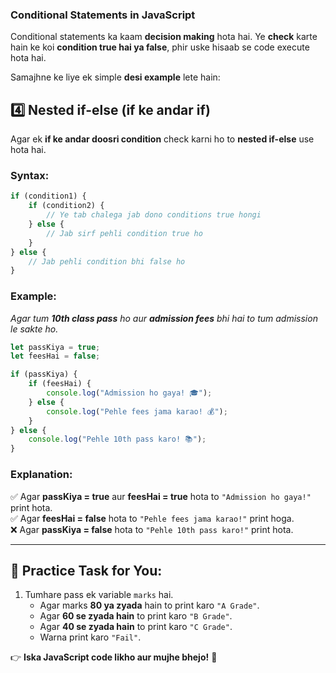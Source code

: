 ### **Conditional Statements in JavaScript**  

Conditional statements ka kaam **decision making** hota hai. Ye **check** karte hain ke koi **condition true hai ya false**, phir uske hisaab se code execute hota hai.  

Samajhne ke liye ek simple **desi example** lete hain:  

## **4️⃣ Nested if-else (if ke andar if)**  
Agar ek **if ke andar doosri condition** check karni ho to **nested if-else** use hota hai.

### **Syntax:**
```js
if (condition1) {
    if (condition2) {
        // Ye tab chalega jab dono conditions true hongi
    } else {
        // Jab sirf pehli condition true ho
    }
} else {
    // Jab pehli condition bhi false ho
}
```

### **Example:**  
_Agar tum **10th class pass** ho aur **admission fees** bhi hai to tum admission le sakte ho._  

```js
let passKiya = true;
let feesHai = false;

if (passKiya) {
    if (feesHai) {
        console.log("Admission ho gaya! 🎓");
    } else {
        console.log("Pehle fees jama karao! 💰");
    }
} else {
    console.log("Pehle 10th pass karo! 📚");
}
```

### **Explanation:**  
✅ Agar **passKiya = true** aur **feesHai = true** hota to `"Admission ho gaya!"` print hota.  
✅ Agar **feesHai = false** hota to `"Pehle fees jama karao!"` print hoga.  
❌ Agar **passKiya = false** hota to `"Pehle 10th pass karo!"` print hota.

---

## **🎯 Practice Task for You:**
1. Tumhare pass ek variable `marks` hai.  
   - Agar marks **80 ya zyada** hain to print karo `"A Grade"`.  
   - Agar **60 se zyada hain** to print karo `"B Grade"`.  
   - Agar **40 se zyada hain** to print karo `"C Grade"`.  
   - Warna print karo `"Fail"`.  

👉 **Iska JavaScript code likho aur mujhe bhejo!** 🚀